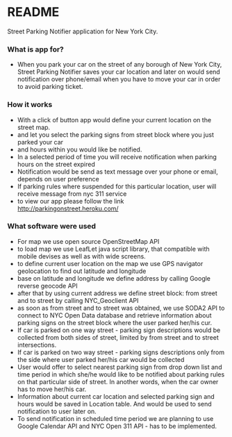 # README #

Street Parking Notifier application for New York City.

### What is app for? ###

* When you park your car on the street of any borough of New York City, Street Parking Notifier saves your car location and later on would send notification over phone/email when you have to move your car in order to avoid parking ticket.

### How it works ###
* With a click of button app would define your current location on the street map.
* and let you select the parking signs from street block where you just parked your car 
* and hours within you would like be notified. 
* In a selected period of time you will receive notification when parking hours on the street expired
* Notification would be send as text message over your phone or email, depends on user preference
* If parking rules where suspended for this particular location, user will receive message from nyc 311 service    
* to view our app please follow the link http://parkingonstreet.heroku.com/

### What software were used ###

* For map we use open source OpenStreetMap API 
* to load map we use LeafLet java script library, that compatible with mobile devises as well as with wide screens.
* to define current user location on the map we use GPS navigator geolocation to find out latitude and longitude
* base on latitude and longitude we define address by calling Google reverse geocode API
* after that by using current address we define street block: from street and to street by calling NYC_Geoclient API
* as soon as from street and to street was obtained, we use SODA2 API to connect to NYC Open Data database and retrieve information about parking signs on the street block where the user parked her/his cur. 
* If car is parked on one way street - parking sign descriptions would be collected from both sides of street, limited by from street and to street intersections.
* If car is parked on two way street - parking signs descriptions only from the side where user parked her/his car would be collected 
* User would offer to select nearest parking sign from drop down list and time period in which she/he would like to be notified about parking rules on that particular side of street. In another words, when the car owner has to move her/his car.
* Information about current car location and selected parking sign and hours would be saved in Location table. And would be used to send notification to user later on.
* To send notification in scheduled time period we are planning to use Google Calendar API and NYC Open 311 API - has to be implemented.
